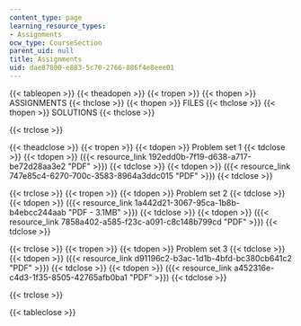 ```yaml
---
content_type: page
learning_resource_types:
- Assignments
ocw_type: CourseSection
parent_uid: null
title: Assignments
uid: dae87800-e883-5c70-2766-886f4e8eee01
---
```


{{< tableopen >}}
{{< theadopen >}}
{{< tropen >}}
{{< thopen >}}
ASSIGNMENTS
{{< thclose >}}
{{< thopen >}}
FILES
{{< thclose >}}
{{< thopen >}}
SOLUTIONS
{{< thclose >}}

{{< trclose >}}

{{< theadclose >}}
{{< tropen >}}
{{< tdopen >}}
Problem set 1
{{< tdclose >}}
{{< tdopen >}}
({{< resource_link 192edd0b-7f19-d638-a717-be72d28aa3e2 "PDF" >}})
{{< tdclose >}}
{{< tdopen >}}
({{< resource_link 747e85c4-6270-700c-3583-8964a3ddc015 "PDF" >}})
{{< tdclose >}}

{{< trclose >}}
{{< tropen >}}
{{< tdopen >}}
Problem set 2
{{< tdclose >}}
{{< tdopen >}}
({{< resource_link 1a442d21-3067-95ca-1b8b-b4ebcc244aab "PDF - 3.1MB" >}})
{{< tdclose >}}
{{< tdopen >}}
({{< resource_link 7858a402-a585-f23c-a091-c8c148b799cd "PDF" >}})
{{< tdclose >}}

{{< trclose >}}
{{< tropen >}}
{{< tdopen >}}
Problem set 3
{{< tdclose >}}
{{< tdopen >}}
({{< resource_link d91196c2-b3ac-1d1b-4bfd-bc380cb641c2 "PDF" >}})
{{< tdclose >}}
{{< tdopen >}}
({{< resource_link a452316e-c4d3-1f35-8505-42765afb0ba1 "PDF" >}})
{{< tdclose >}}

{{< trclose >}}

{{< tableclose >}}